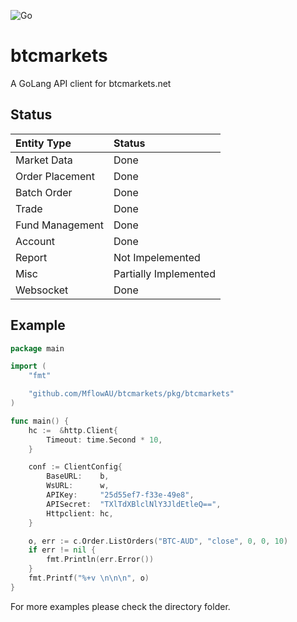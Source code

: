 ![Go](https://github.com/MflowAU/btcmarkets/workflows/Go/badge.svg?branch=master)
# btcmarkets
A GoLang API client for btcmarkets.net

## Status

| Entity Type  | Status             |
| :----------- |:--------------------
| Market Data  | Done
| Order Placement | Done
| Batch Order     | Done
| Trade           | Done
| Fund Management | Done
| Account         | Done
| Report          | Not Impelemented
| Misc            | Partially Implemented
|Websocket        | Done

## Example

```go
package main

import (
    "fmt"

    "github.com/MflowAU/btcmarkets/pkg/btcmarkets"
)

func main() {
    hc :=  &http.Client{
        Timeout: time.Second * 10,
    }

    conf := ClientConfig{
        BaseURL:    b,
        WsURL:      w,
        APIKey:     "25d55ef7-f33e-49e8",
        APISecret:  "TXlTdXBlclNlY3JldEtleQ==",
        Httpclient: hc,
    }

    o, err := c.Order.ListOrders("BTC-AUD", "close", 0, 0, 10)
    if err != nil {
        fmt.Println(err.Error())
    }
    fmt.Printf("%+v \n\n\n", o)
}

```

For more examples please check the directory folder.
